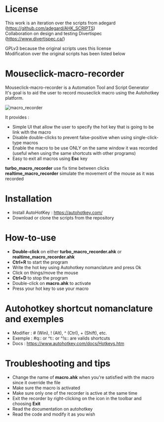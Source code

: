 # License

This work is an iteration over the scripts from adegard (https://github.com/adegard/AHK_SCRIPTS)</br>
Collaboration on design and testing Divertispec (https://www.divertispec.ca/)

GPLv3 because the original scripts uses this license </br>
Modification over the original scripts has been listed below

# Mouseclick-macro-recorder

Mouseclick-macro-recorder is a Automation Tool and Script Generator </br>
It's goal is to aid the user to record mouseclick macro using the Autohotkey platform.

![macro_recorder](https://user-images.githubusercontent.com/18330932/88335401-4389ff00-cd01-11ea-8467-7489b3549dbc.PNG)

It provides :
- Simple UI that allow the user to specify the hot key that is going to be link with the macro
- Disable double-clicks to prevent false-positive when using single-click-type macros
- Enable the macro to be use ONLY on the same window it was recorded (useful when using the same shortcuts with other programs)
- Easy to exit all macros using <b>Esc</b> key

<b>turbo_macro_recorder</b> use fix time between clicks </br>
<b>realtime_macro_recorder</b> simulate the movement of the mouse as it was recorded

# Installation

- Install AutoHotKey : https://autohotkey.com/
- Download or clone the scripts from the repository

# How-to-use

- <b>Double-click</b> on either <b>turbo_macro_recorder.ahk</b> or <b>realtime_macro_recorder.ahk</b>
- <b>Ctrl+R</b> to start the program
- Write the hot key using Autohotkey nomanclature and press Ok
- Click on things/move the mouse
- <b>Ctrl+D</b> to stop the program
- Double-click on <b>macro.ahk</b> to activate
- Press your hot key to use your macro 

# Autohotkey shortcut nomanclature and exemples

- Modifier : # (Win), ! (Alt), ^ (Ctrl), + (Shift), etc.
- Exemple : #q:: or ^t:: or ^!s:: are valids shortcuts
- Docs : https://www.autohotkey.com/docs/Hotkeys.htm

# Troubleshooting and tips

- Change the name of <b>macro.ahk</b> when you're satisfied with the macro since it override the file
- Make sure the macro is activated
- Make sure only one of the recorder is active at the same time
- Exit the recorder by right-clicking on the icon in the toolbar and choosing <b>Exit</b>
- Read the documentation on autohotkey
- Read the code and modify it as you wish
